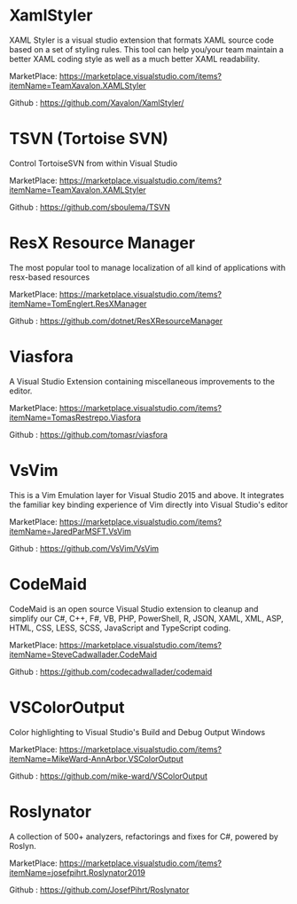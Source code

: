 # XamlStyler
XAML Styler is a visual studio extension that formats XAML source code based on a set of styling rules. This tool can help you/your team maintain a better XAML coding style as well as a much better XAML readability.

MarketPlace: https://marketplace.visualstudio.com/items?itemName=TeamXavalon.XAMLStyler

Github : https://github.com/Xavalon/XamlStyler/


# TSVN (Tortoise SVN)
Control TortoiseSVN from within Visual Studio

MarketPlace: https://marketplace.visualstudio.com/items?itemName=TeamXavalon.XAMLStyler

Github : https://github.com/sboulema/TSVN

# ResX Resource Manager
The most popular tool to manage localization of all kind of applications with resx-based resources

MarketPlace: https://marketplace.visualstudio.com/items?itemName=TomEnglert.ResXManager

Github : https://github.com/dotnet/ResXResourceManager


# Viasfora
A Visual Studio Extension containing miscellaneous improvements to the editor.

MarketPlace: https://marketplace.visualstudio.com/items?itemName=TomasRestrepo.Viasfora

Github : https://github.com/tomasr/viasfora



# VsVim
This is a Vim Emulation layer for Visual Studio 2015 and above.  It integrates the familiar key binding experience of Vim directly into Visual Studio's editor

MarketPlace: https://marketplace.visualstudio.com/items?itemName=JaredParMSFT.VsVim

Github : https://github.com/VsVim/VsVim


# CodeMaid
CodeMaid is an open source Visual Studio extension to cleanup and simplify our C#, C++, F#, VB, PHP, PowerShell, R, JSON, XAML, XML, ASP, HTML, CSS, LESS, SCSS, JavaScript and TypeScript coding.

MarketPlace: https://marketplace.visualstudio.com/items?itemName=SteveCadwallader.CodeMaid

Github : https://github.com/codecadwallader/codemaid


# VSColorOutput
Color highlighting to Visual Studio's Build and Debug Output Windows

MarketPlace: https://marketplace.visualstudio.com/items?itemName=MikeWard-AnnArbor.VSColorOutput

Github : https://github.com/mike-ward/VSColorOutput


# Roslynator 
A collection of 500+ analyzers, refactorings and fixes for C#, powered by Roslyn.

MarketPlace: https://marketplace.visualstudio.com/items?itemName=josefpihrt.Roslynator2019

Github : https://github.com/JosefPihrt/Roslynator

